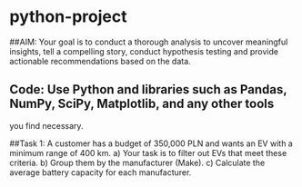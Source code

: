 # python-project

##AIM: Your goal is to conduct a thorough analysis to uncover meaningful insights, tell a
 compelling story, conduct hypothesis testing and provide actionable recommendations based on
 the data.

## Code: Use Python and libraries such as Pandas, NumPy, SciPy, Matplotlib, and any other tools
 you find necessary.

 ##Task 1: A customer has a budget of 350,000 PLN and wants an EV with a minimum range
 of 400 km.
 a) Your task is to filter out EVs that meet these criteria.
 b) Group them by the manufacturer (Make).
 c) Calculate the average battery capacity for each manufacturer.

 
